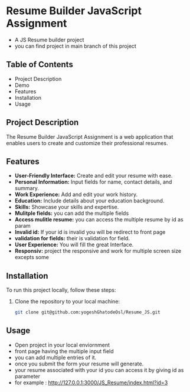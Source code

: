 # Resume Builder JavaScript Assignment
  - A JS Resume builder project
  - you can find project in main branch of this project

## Table of Contents
- Project Description
- Demo
- Features
- Installation
- Usage

## Project Description

The Resume Builder JavaScript Assignment is a web application that enables users to create and customize their professional resumes.


## Features

- **User-Friendly Interface:** Create and edit your resume with ease.
- **Personal Information:** Input fields for name, contact details, and summary.
- **Work Experience:** Add and edit your work history.
- **Education:** Include details about your education background.
- **Skills:** Showcase your skills and expertise.
- **Mulitple fields:** you can add the multiple fields
- **Access mulitle resume:** you can access the multiple resume by id as param
- **Invalid id:** If your id is invalid you will be redirect to front page
- **validation for fields:** their is validation for field.
- **User Experience:** You will fill the great Interface.
- **Responsiv:** project the responsive and work for multiple screen size excepts some

## Installation

To run this project locally, follow these steps:

1. Clone the repository to your local machine:

   ```bash
   git clone git@github.com:yogeshGhatodeOsl/Resume_JS.git


## Usage 
 - Open project in your local enviornment
 - front page having the multiple input field
 - you can add multiple entries of it.
 - once you submit the form your resume will generate.
 - your resume associated with your id you can access it by giving id as parameter
 - for example : http://127.0.0.1:3000/JS_Resume/index.html?id=3
